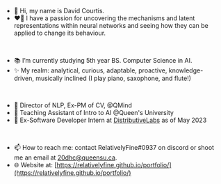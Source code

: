 - 👋 Hi, my name is David Courtis.
- ❤️‍🔥 I have a passion for uncovering the mechanisms and latent representations within neural networks and seeing how they can be applied to change its behaviour.
<br />

- 📚 I’m currently studying 5th year BS. Computer Science in AI. 
- ✨ My realm: analytical, curious, adaptable, proactive, knowledge-driven, musically inclined (I play piano, saxophone, and flute!)
<br />

- 🎁 Director of NLP, Ex-PM of CV, @QMind
- 🎈 Teaching Assistant of Intro to AI @Queen's University
- 🎉 Ex-Software Developer Intern at [DistributiveLabs](https://ca.linkedin.com/company/distributive) as of May 2023
<br />

- 📫 How to reach me: contact RelativelyFine#0937 on discord or shoot me an email at 20dhc@queensu.ca.
- 🌐 Website at: [https://relativelyfine.github.io/portfolio/](https://relativelyfine.github.io/portfolio/)
